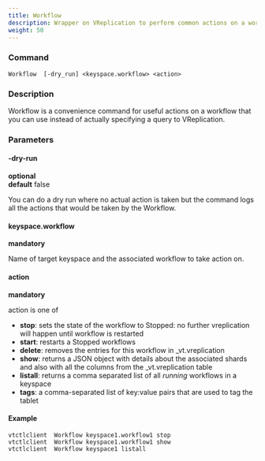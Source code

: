 ```yaml
---
title: Workflow
description: Wrapper on VReplication to perform common actions on a workflow
weight: 50
---
```


### Command

```
Workflow  [-dry_run] <keyspace.workflow> <action>
```

### Description

Workflow is a convenience command for useful actions on a workflow that you can use instead of
actually specifying a query to VReplication.

### Parameters

#### -dry-run
**optional**\
**default** false

<div class="cmd">
You can do a dry run where no actual action is taken but the command logs all the actions that would be taken by the Workflow.
</div>

#### keyspace.workflow
**mandatory**

<div class="cmd">
Name of target keyspace and the associated workflow to take action on.
</div>

#### action
**mandatory**

<div class="cmd">
action is one of

* **stop**: sets the state of the workflow to Stopped: no further vreplication will happen until workflow is restarted
* **start**: restarts a Stopped workflows
* **delete**: removes the entries for this workflow in \_vt.vreplication
* **show**: returns a JSON object with details about the associated shards and also with all the columns
    from the \_vt.vreplication table
* **listall**: returns a comma separated list of all *running* workflows in a keyspace
* **tags**: a comma-separated list of key:value pairs that are used to tag the tablet
</div>

#### Example
```
vtctlclient  Workflow keyspace1.workflow1 stop
vtctlclient  Workflow keyspace1.workflow1 show
vtctlclient  Workflow keyspace1 listall
```
